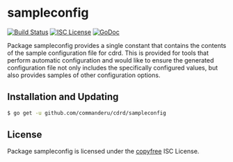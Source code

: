 sampleconfig
============

[![Build Status](http://img.shields.io/travis/commanderu/cdrd.svg)](https://travis-ci.org/commanderu/cdrd)
[![ISC License](http://img.shields.io/badge/license-ISC-blue.svg)](http://copyfree.org)
[![GoDoc](https://img.shields.io/badge/godoc-reference-blue.svg)](http://godoc.org/github.com/commanderu/cdrd/sampleconfig)

Package sampleconfig provides a single constant that contains the contents of
the sample configuration file for cdrd.  This is provided for tools that perform
automatic configuration and would like to ensure the generated configuration
file not only includes the specifically configured values, but also provides
samples of other configuration options.

## Installation and Updating

```bash
$ go get -u github.com/commanderu/cdrd/sampleconfig
```

## License

Package sampleconfig is licensed under the [copyfree](http://copyfree.org) ISC
License.

